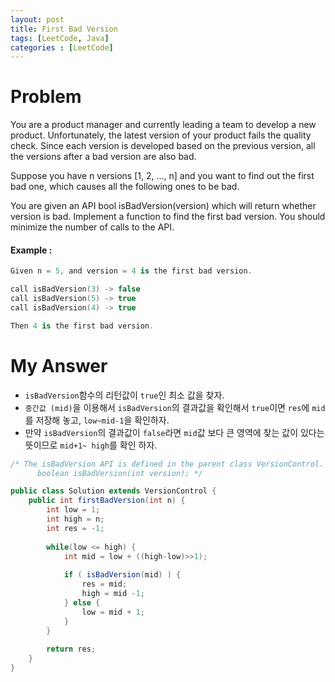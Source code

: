 ```yaml
---
layout: post
title: First Bad Version
tags: [LeetCode, Java]
categories : [LeetCode]
---
```


# Problem

You are a product manager and currently leading a team to develop a new product. Unfortunately, the latest version of your product fails the quality check. Since each version is developed based on the previous version, all the versions after a bad version are also bad.

Suppose you have n versions [1, 2, ..., n] and you want to find out the first bad one, which causes all the following ones to be bad.

You are given an API bool isBadVersion(version) which will return whether version is bad. Implement a function to find the first bad version. You should minimize the number of calls to the API.

#### Example :

```swift
Given n = 5, and version = 4 is the first bad version.

call isBadVersion(3) -> false
call isBadVersion(5) -> true
call isBadVersion(4) -> true

Then 4 is the first bad version. 
```

# My Answer
  
* `isBadVersion`함수의 리턴값이 `true`인 최소 값을 찾자.
* `중간값 (mid)`을 이용해서 `isBadVersion`의 결과값을 확인해서 `true`이면 `res`에 `mid`를 저장해 놓고, `low~mid-1`을 확인하자.
* 만약 `isBadVersion`의 결과값이 `false`라면 `mid`값 보다 큰 영역에 찾는 값이 있다는 뜻이므로 `mid+1~ high`를 확인 하자.

```java
/* The isBadVersion API is defined in the parent class VersionControl.
      boolean isBadVersion(int version); */

public class Solution extends VersionControl {
    public int firstBadVersion(int n) {
        int low = 1;
        int high = n;
        int res = -1;
        
        while(low <= high) {
            int mid = low + ((high-low)>>1);
            
            if ( isBadVersion(mid) ) {
                res = mid;
                high = mid -1;
            } else {
                low = mid + 1;
            }            
        }
        
        return res;
    }
}
```


